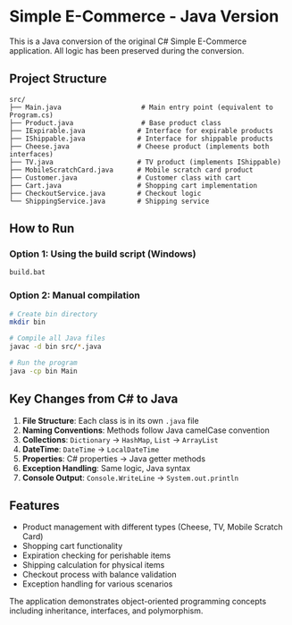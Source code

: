 # Simple E-Commerce - Java Version

This is a Java conversion of the original C# Simple E-Commerce application. All logic has been preserved during the conversion.

## Project Structure

```
src/
├── Main.java                    # Main entry point (equivalent to Program.cs)
├── Product.java                 # Base product class
├── IExpirable.java             # Interface for expirable products
├── IShippable.java             # Interface for shippable products
├── Cheese.java                 # Cheese product (implements both interfaces)
├── TV.java                     # TV product (implements IShippable)
├── MobileScratchCard.java      # Mobile scratch card product
├── Customer.java               # Customer class with cart
├── Cart.java                   # Shopping cart implementation
├── CheckoutService.java        # Checkout logic
└── ShippingService.java        # Shipping service
```

## How to Run

### Option 1: Using the build script (Windows)
```bash
build.bat
```

### Option 2: Manual compilation
```bash
# Create bin directory
mkdir bin

# Compile all Java files
javac -d bin src/*.java

# Run the program
java -cp bin Main
```

## Key Changes from C# to Java

1. **File Structure**: Each class is in its own `.java` file
2. **Naming Conventions**: Methods follow Java camelCase convention
3. **Collections**: `Dictionary` → `HashMap`, `List` → `ArrayList`
4. **DateTime**: `DateTime` → `LocalDateTime`
5. **Properties**: C# properties → Java getter methods
6. **Exception Handling**: Same logic, Java syntax
7. **Console Output**: `Console.WriteLine` → `System.out.println`

## Features

- Product management with different types (Cheese, TV, Mobile Scratch Card)
- Shopping cart functionality
- Expiration checking for perishable items
- Shipping calculation for physical items
- Checkout process with balance validation
- Exception handling for various scenarios

The application demonstrates object-oriented programming concepts including inheritance, interfaces, and polymorphism. 
